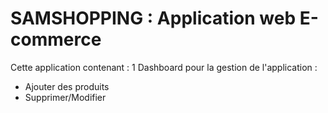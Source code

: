 # SAMSHOPPING : Application web E-commerce

Cette application contenant : 
1 Dashboard pour la gestion de l'application : 
* Ajouter des produits
* Supprimer/Modifier 


